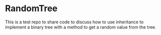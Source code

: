 # RandomTree

This is a test repo to share code to discuss how to use inheritance to
implement a binary tree with a method to get a random value from the tree.
